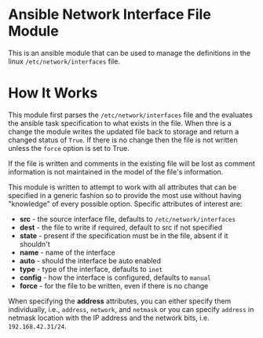 # Ansible Network Interface File Module
This is an ansible module that can be used to manage the definitions in the linux
`/etc/network/interfaces` file. 

# How It Works
This module first parses the `/etc/network/interfaces` file and the evaluates the
ansible task specification to what exists in the file. When thre is a change the
module writes the updated file back to storage and return a changed status of `True`.
If there is no change then the file is not written unless the `force` option is
set to True.

If the file is written and comments in the existing file will be lost as comment
information is not maintained in the model of the file's information.

This module is written to attempt to work with all attributes that can be specified
in a generic fashion so to provide the most use without having "knowledge" of
every possible option. Specific attributes of interest are:

- **src** - the source interface file, defaults to `/etc/network/interfaces`
- **dest** - the file to write if required, default to src if not specified
- **state** - present if the specification must be in the file, absent if it shouldn't
- **name** - name of the interface
- **auto** - should the interface be auto enabled
- **type** - type of the interface, defaults to `inet`
- **config** - how the interface is configured, defaults to `manual`
- **force** - for the file to be written, even if there is no change

When specifying the **address** attributes, you can either specify them individually,
i.e., `address`, `network`, and `netmask` or you can specify `address` in netmask
location with the IP address and the network bits, i.e. `192.168.42.31/24`.
